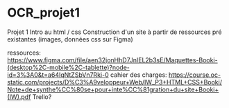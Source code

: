 # OCR_projet1
 Projet 1 Intro au html / css
Construction d'un site à partir de ressources pré existantes (images, données css sur Figma)

ressources: https://www.figma.com/file/aen32jonHhD7JnIEL2b3sE/Maquettes-Booki-(desktop%2C-mobile%2C-tablette)?node-id=3%3A0&t=a64IqNtZSbVn7Rki-0
cahier des charges: https://course.oc-static.com/projects/D%C3%A9veloppeur+Web/IW_P3+HTML+CSS+Booki/Note+de+synthe%CC%80se+pour+inte%CC%81gration+du+site+Booki+(IW).pdf
Trello?